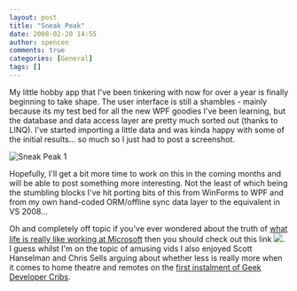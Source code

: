 ```yaml
---
layout: post
title: "Sneak Peak"
date: 2008-02-20 14:55
author: spencen
comments: true
categories: [General]
tags: []
---
```



My little hobby app that I've been tinkering with now for over a year is finally beginning to take shape. The user interface is still a shambles - mainly because its my test bed for all the new WPF goodies I've been learning, but the database and data access layer are pretty much sorted out (thanks to LINQ). I've started importing a little data and was kinda happy with some of the initial results... so much so I just had to post a screenshot. 
 

![Sneak Peak 1](http://blog.spencen.com/images/83489-72989/Sneak%20Peak%201_3.png) 
 

Hopefully, I'll get a bit more time to work on this in the coming months and will be able to post something more interesting. Not the least of which being the stumbling blocks I've hit porting bits of this from WinForms to WPF and from my own hand-coded ORM/offline sync data layer to the equivalent in VS 2008...
 

Oh and completely off topic if you've ever wondered about the truth of [what life is really like working at Microsoft](http://on10.net/blogs/tina/Life-At-Microsoft) then you should check out this link ![](http://blog.spencen.com/emoticons/smile.png). I guess whilst I'm on the topic of amusing vids I also enjoyed Scott Hanselman and Chris Sells arguing about whether less is really more when it comes to home theatre and remotes on the [first instalment of Geek Developer Cribs](http://www.hanselman.com/blog/GeekDeveloperCribsOn10.aspx).


